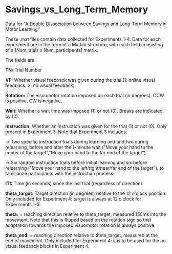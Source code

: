 # Savings_vs_Long_Term_Memory
Data for "A Double Dissociation between Savings and Long-Term Memory in Motor Learning"

These .mat files contain data collected for Experiments 1-4. Data for each experiment are in the form of a Matlab structure, with each field consisting of a [Num_trials x Num_participants] matrix.

The fields are:

**TN:** Trial Number

**VF:** Whether visual feedback was given during the trial (1: online visual feedback; 2: no visual feedback)

**Rotation:** The visuomotor rotation imposed on each trial (in degrees). CCW is positive, CW is negative. 

**Wait:** Whether a wait time was imposed (1) or not (0). Breaks are indicated by (2).

**Instruction:** Whether an instruction was given for the trial (1) or not (0). Only present in Experiment 3. Note that Experiment 3 includes:

-> Two specific instruction trials during learning and and two during relearning, before and after the 1-minute wait ("Move your hand to the center of the target","Move your hand to the far end of the target")

-> Six random instruction trials before initial learning and six before relearning ("Move your hand to the left/right/near/far end of the target"), to familiarize participants with the instruction process

**ITI:** Time (in seconds) since the last trial (regardless of direction).

**theta_target:** Target direction (in degrees) relative to the 12 o'clock position. Only included for Experiment 4: target is always at 12 o'clock for Experiments 1-3.

**theta:** = reaching direction relative to theta_target, measured 150ms into the movement. Note that this is flipped based on the rotation sign so that adaptation towards the imposed visuomotor rotation is always positive.

**theta_end:** = reaching direction relative to theta_target, measured at the end of movement. Only included for Experiment 4: it is to be used for the no visual feedback blocks in Experiment 4.
